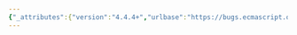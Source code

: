 ```yaml
---
{"_attributes":{"version":"4.4.4+","urlbase":"https://bugs.ecmascript.org/","maintainer":"dherman@mozilla.com"},"bug":{"bug_id":4062,"creation_ts":"2015-02-21 08:35:00 -0800","short_desc":"6.2.4.5, 8.1.1.2.1, 21.1.2.4, 21.2.5.6,  22.2.3.22.1: Merge Get + ToXXX calls","delta_ts":"2015-03-04 18:58:20 -0800","product":"Draft for 6th Edition","component":"technical issue","version":"Rev 34: February 20, 2015 Release Candidate 1","rep_platform":"All","op_sys":"All","bug_status":"RESOLVED","resolution":"FIXED","priority":"Normal","bug_severity":"enhancement","everconfirmed":true,"reporter":{"uid":"andrebargull","name":"André Bargull"},"assigned_to":{"uid":"allen","name":"Allen Wirfs-Brock"},"long_desc":[{"commentid":13236,"comment_count":0,"who":{"uid":"andrebargull","name":"André Bargull"},"bug_when":"2015-02-21 08:35:28 -0800","thetext":"Get() immediately followed by ToXXX where ToXXX is one of the type conversion operations can be merged into a single line. \n\n\n6.2.4.5 ToPropertyDescriptor ( Obj )\n\nSteps 3.a-c\n> Let enum be ToBoolean(Get(Obj, \"enumerable\")).\n> ReturnIfAbrupt(enum).\n> Set the [[Enumerable]] field of desc to enum.\n\nSimilar changes are possible for steps 5.a-c, and 7.a-c.  \n\n\n8.1.1.2.1 HasBinding(N)\n\nSteps 9.a-c\n> Let blocked be ToBoolean(Get(unscopables, N)).\n> ReturnIfAbrupt(blocked).\n> If blocked is true, return false.\n\n\n21.1.2.4 String.raw ( template , ...substitutions )\n\nSteps 5-7:\n> Let raw be ToObject(Get(cooked, \"raw\")).\n> ReturnIfAbrupt(raw).\n\nSteps 13.b-d\n> Let nextSeg be ToString(Get(raw, nextKey)).\n> ReturnIfAbrupt(nextSeg).\n\n\n21.2.5.6 RegExp.prototype [ @@match ] ( string )\n\nSteps 8.e.iv.1-4\n> Let matchStr be ToString(Get(result, \"0\")).\n> ReturnIfAbrupt(matchStr).\n\n\n22.2.3.22.1 %TypedArray%.prototype.set (array [ , offset ] )\n\nSteps 18-20\n> Let srcLength be ToLength(Get(src, \"length\" )).\n> ReturnIfAbrupt(srcLength).\n\nSteps 25.b-d\n> Let kNumber be ToNumber(Get(src, Pk)).\n> ReturnIfAbrupt(kNumber)."},{"commentid":13365,"comment_count":1,"who":{"uid":"allen","name":"Allen Wirfs-Brock"},"bug_when":"2015-02-25 16:23:07 -0800","thetext":"fixed in rev35 editor's draft"},{"commentid":13530,"comment_count":2,"who":{"uid":"allen","name":"Allen Wirfs-Brock"},"bug_when":"2015-03-04 18:58:20 -0800","thetext":"fixed in rev35"}]}}
---
```

